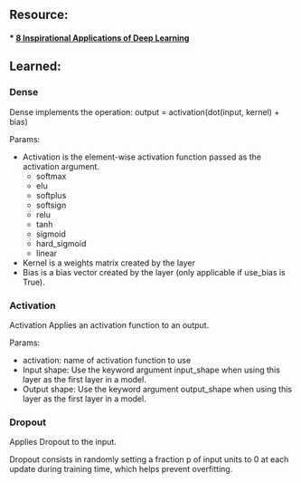 ## Resource:
#### * [8 Inspirational Applications of Deep Learning](http://machinelearningmastery.com/inspirational-applications-deep-learning/)


## Learned:
### Dense
Dense implements the operation: output = activation(dot(input, kernel) + bias)

Params:
* Activation is the element-wise activation function passed as the activation argument.
    + softmax
    + elu
    + softplus
    + softsign
    + relu
    + tanh
    + sigmoid
    + hard_sigmoid
    + linear
* Kernel is a weights matrix created by the layer
* Bias is a bias vector created by the layer (only applicable if use_bias is True).

### Activation
Activation Applies an activation function to an output.

Params:
* activation: name of activation function to use
* Input shape: Use the keyword argument input_shape when using this layer as the first layer in a model.
* Output shape: Use the keyword argument output_shape when using this layer as the first layer in a model.

### Dropout
Applies Dropout to the input.

Dropout consists in randomly setting a fraction p of input units to 0 at each update during training time, which helps prevent overfitting.

